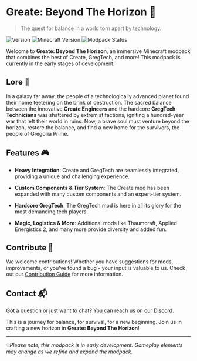 # Greate: Beyond The Horizon 🚀
> The quest for balance in a world torn apart by technology.

![Version](https://img.shields.io/badge/version-0.0.2-blue.svg?cacheSeconds=2592000)
![Minecraft Version](https://img.shields.io/badge/MC-1.19.2-green)
![Modpack Status](https://img.shields.io/badge/status-early%20development-red)

Welcome to **Greate: Beyond The Horizon**, an immersive Minecraft modpack that combines the best of Create, GregTech, and more! This modpack is currently in the early stages of development.

## Lore 📜

In a galaxy far away, the people of a technologically advanced planet found their home teetering on the brink of destruction. The sacred balance between the innovative **Create Engineers** and the hardcore **GregTech Technicians** was shattered by extremist factions, igniting a hundred-year war that left their world in ruins. Now, a brave soul must venture beyond the horizon, restore the balance, and find a new home for the survivors, the people of Gregoria Prime.

## Features 🎮

* **Heavy Integration**: Create and GregTech are seamlessly integrated, providing a unique and challenging experience.

* **Custom Components & Tier System**: The Create mod has been expanded with many custom components and an expert-tier system.

* **Hardcore GregTech**: The GregTech mod is here in all its glory for the most demanding tech players.

* **Magic, Logistics & More**: Additional mods like Thaumcraft, Applied Energistics 2, and many more provide diversity and added fun.

## Contribute 👥

We welcome contributions! Whether you have suggestions for mods, improvements, or you've found a bug - your input is valuable to us. Check out our [Contribution Guide](CONTRIBUTING.md) for more information.

## Contact 📬

Got a question or just want to chat? You can reach us on [our Discord]([https://discord.gg/your-invite-link-here](https://discord.gg/RNxSsTHF)).

This is a journey for balance, for survival, for a new beginning. Join us in crafting a new horizon in **Greate: Beyond The Horizon**!

---

💡*Please note, this modpack is in early development. Gameplay elements may change as we refine and expand the modpack.*
